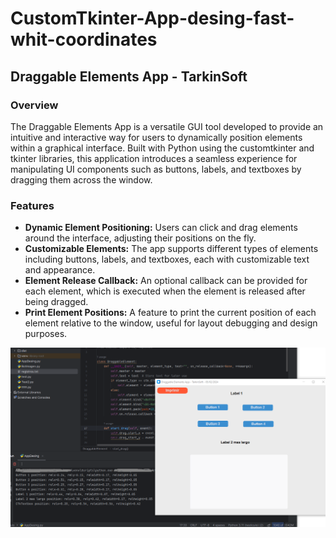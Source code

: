 # CustomTkinter-App-desing-fast-whit-coordinates

## Draggable Elements App - TarkinSoft

### Overview
The Draggable Elements App is a versatile GUI tool developed to provide an intuitive and interactive way for users to dynamically position elements within a graphical interface. Built with Python using the customtkinter and tkinter libraries, this application introduces a seamless experience for manipulating UI components such as buttons, labels, and textboxes by dragging them across the window.

### Features
- **Dynamic Element Positioning:** Users can click and drag elements around the interface, adjusting their positions on the fly.
- **Customizable Elements:** The app supports different types of elements including buttons, labels, and textboxes, each with customizable text and appearance.
- **Element Release Callback:** An optional callback can be provided for each element, which is executed when the element is released after being dragged.
- **Print Element Positions:** A feature to print the current position of each element relative to the window, useful for layout debugging and design purposes.


![Draggable Elements App](https://raw.githubusercontent.com/Tarkiin/CustomTkinter-App-desing-fast-whit-coordinates/main/Screenshot.png)
